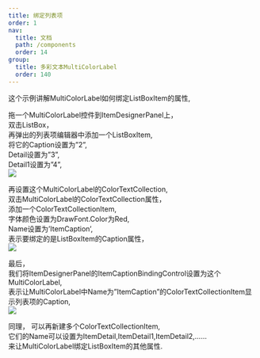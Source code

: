 ```yaml
---
title: 绑定列表项
order: 1
nav:
  title: 文档
  path: /components
  order: 14
group:
  title: 多彩文本MultiColorLabel
  order: 140
---
```


这个示例讲解MultiColorLabel如何绑定ListBoxItem的属性,  
 
拖一个MultiColorLabel控件到ItemDesignerPanel上，  
双击ListBox，  
再弹出的列表项编辑器中添加一个ListBoxItem,  
将它的Caption设置为”2”,  
Detail设置为”3”,  
Detail1设置为”4”,  
![](http://www.orangeui.cn/orangeuiblog/OrangeUI/32.1.OrangeUI%E6%8E%A7%E4%BB%B6%E4%BD%BF%E7%94%A8%E8%AF%B4%E6%98%8E(%E5%A4%9A%E9%A2%9C%E8%89%B2%E6%A0%87%E7%AD%BE%E6%8E%A7%E4%BB%B6MultiColorLabel)(%E7%A4%BA%E4%BE%8B1%20%E5%9F%BA%E6%9C%AC%E5%8A%9F%E8%83%BD).files/image001.png)


再设置这个MultiColorLabel的ColorTextCollection,  
双击MultiColorLabel的ColorTextCollection属性，  
添加一个ColorTextCollectionItem,  
字体颜色设置为DrawFont.Color为Red,  
Name设置为’ItemCaption’,  
表示要绑定的是ListBoxItem的Caption属性，  
![](http://www.orangeui.cn/orangeuiblog/OrangeUI/32.1.OrangeUI%E6%8E%A7%E4%BB%B6%E4%BD%BF%E7%94%A8%E8%AF%B4%E6%98%8E(%E5%A4%9A%E9%A2%9C%E8%89%B2%E6%A0%87%E7%AD%BE%E6%8E%A7%E4%BB%B6MultiColorLabel)(%E7%A4%BA%E4%BE%8B1%20%E5%9F%BA%E6%9C%AC%E5%8A%9F%E8%83%BD).files/image003.png)


最后，  
我们将ItemDesignerPanel的ItemCaptionBindingControl设置为这个MultiColorLabel,  
表示让MultiColorLabel中Name为”ItemCaption”的ColorTextCollectionItem显示列表项的Caption,  
![](http://www.orangeui.cn/orangeuiblog/OrangeUI/32.1.OrangeUI%E6%8E%A7%E4%BB%B6%E4%BD%BF%E7%94%A8%E8%AF%B4%E6%98%8E(%E5%A4%9A%E9%A2%9C%E8%89%B2%E6%A0%87%E7%AD%BE%E6%8E%A7%E4%BB%B6MultiColorLabel)(%E7%A4%BA%E4%BE%8B1%20%E5%9F%BA%E6%9C%AC%E5%8A%9F%E8%83%BD).files/image005.png)


同理， 可以再新建多个ColorTextCollectionItem,  
它们的Name可以设置为ItemDetail,ItemDetail1,ItemDetail2,……  
来让MultiColorLabel绑定ListBoxItem的其他属性.  
 